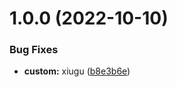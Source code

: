 # 1.0.0 (2022-10-10)


### Bug Fixes

* **custom:** xiugu ([b8e3b6e](https://github.com/Dangdtx/Dangdtx.github.io/commit/b8e3b6eced2d8a30e3421be04a167f7b083bd0a4))



